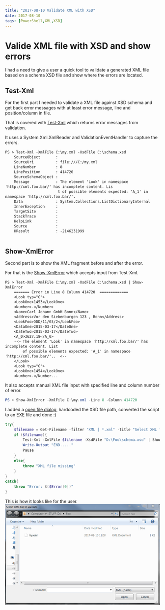 ```yaml
---
title: "2017-08-10 Validate XML with XSD"
date: 2017-08-10
tags: [PowerShell,XML,XSD]
---
```

# Valide XML file with XSD and show errors
I had a need to give a user a quick tool to validate a generated XML file based on a schema XSD file and show where the errors are located.
## Test-Xml
For the first part I needed to validate a XML file against XSD schema and get back error messages with at least error message, line and position/column in file.

That is covered with [Test-Xml](https://github.com/amnich/Search-XmlError/blob/master/Test-Xml.ps1) which returns error messages from validation.

 It uses a System.Xml.XmlReader and ValidationEventHandler to capture the errors.
```
PS > Test-Xml -XmlFile C:\my.xml -XsdFile C:\schema.xsd    
    SourceObject       :
    SourceUri          : file:///C:/my.xml
    LineNumber         : 8
    LinePosition       : 414720
    SourceSchemaObject :
    Message            : The element 'Look' in namespace 'http://xml.foo.bar/' has incomplete content. Lis
                        t of possible elements expected: 'A_1' in namespace 'http://xml.foo.bar/'.
    Data               : System.Collections.ListDictionaryInternal
    InnerException     :
    TargetSite         :
    StackTrace         :
    HelpLink           :
    Source             :
    HResult            : -2146231999
    
```
## Show-XmlError
Second part is to show the XML fragment before and after the error. 

For that is the [Show-XmlError](https://github.com/amnich/Search-XmlError/blob/master/Show-XmlError.ps1) which accepts input from Test-Xml. 

```
PS > Test-Xml -XmlFile C:\my.xml -XsdFile C:\schema.xsd | Show-XmlError
    ======= Error in Line 8 Column 414720  ============= 
    <Look typ="G">
    <LookOne>1453</LookOne>
    <Number>.</Number>
    <Name>Carl Johann GmbH Bonn</Name>
    <Address>Vor den Siebenburgen 123 , Bonn</Address>
    <LookFoo>DDD/11/03/2</LookFoo>
    <DataOne>2015-03-17</DateOne>
    <DateTwo>2015-03-17</DateTwo>
    <A_0>3627.18</A_0>
    --> The element 'Look' in namespace 'http://xml.foo.bar/' has incomplete content. List
        of possible elements expected: 'A_1' in namespace 'http://xml.foo.bar/'..  <--
    </Look>
    <Look typ="G">
    <LookOne>1454</LookOne>
    <Number>.</Number...
```

It also accepts manual XML file input with specified line and column number of error.

```powershell
PS > Show-XmlError -XmlFile C:\my.xml -Line 8 -Column 414720

```

I added a [open file dialog](https://pastebin.com/CvbjVKsH), hardcoded the XSD file path, converted the script to an EXE file and done :)

```powershell
try{
	$filename = Get-Filename -filter "XML | *.xml" -title "Select XML file to validate"
	if ($filename){	
		Test-Xml -XmlFile $filename -XsdFile "D:\Foo\schema.xsd" | Show-XmlError -Pause
		Write-Output "END....."
		Pause
	}
	else{
		throw "XML file missing"
	}
}
catch{
	throw "Error: $($Error[0])"
}
```
This is how it looks like for the user. 
![gif](https://github.com/amnich/amnich.github.io/blob/master/assets/images/20170810_XML.gif)
